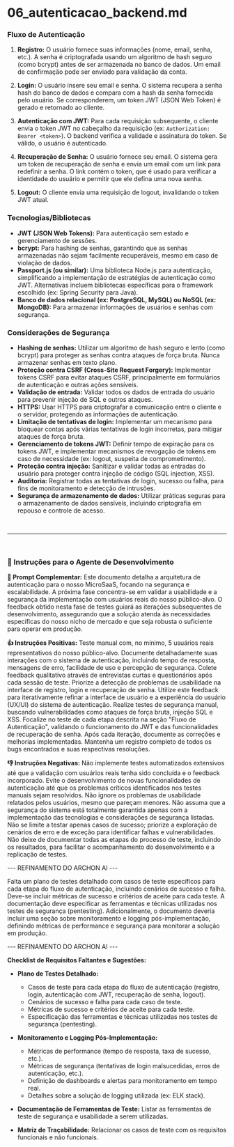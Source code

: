 # 06_autenticacao_backend.md

### Fluxo de Autenticação

1. **Registro:** O usuário fornece suas informações (nome, email, senha, etc.). A senha é criptografada usando um algoritmo de hash seguro (como bcrypt) antes de ser armazenada no banco de dados.  Um email de confirmação pode ser enviado para validação da conta.

2. **Login:** O usuário insere seu email e senha. O sistema recupera a senha hash do banco de dados e compara com a hash da senha fornecida pelo usuário. Se corresponderem, um token JWT (JSON Web Token) é gerado e retornado ao cliente.

3. **Autenticação com JWT:**  Para cada requisição subsequente, o cliente envia o token JWT no cabeçalho da requisição (ex: `Authorization: Bearer <token>`). O backend verifica a validade e assinatura do token. Se válido, o usuário é autenticado.

4. **Recuperação de Senha:** O usuário fornece seu email. O sistema gera um token de recuperação de senha e envia um email com um link para redefinir a senha.  O link contém o token, que é usado para verificar a identidade do usuário e permitir que ele defina uma nova senha.

5. **Logout:** O cliente envia uma requisição de logout, invalidando o token JWT atual.

### Tecnologias/Bibliotecas

* **JWT (JSON Web Tokens):** Para autenticação sem estado e gerenciamento de sessões.
* **bcrypt:** Para hashing de senhas, garantindo que as senhas armazenadas não sejam facilmente recuperáveis, mesmo em caso de violação de dados.
* **Passport.js (ou similar):** Uma biblioteca Node.js para autenticação, simplificando a implementação de estratégias de autenticação como JWT.  Alternativas incluem bibliotecas específicas para o framework escolhido (ex: Spring Security para Java).
* **Banco de dados relacional (ex: PostgreSQL, MySQL) ou NoSQL (ex: MongoDB):** Para armazenar informações de usuários e senhas com segurança.

### Considerações de Segurança

* **Hashing de senhas:** Utilizar um algoritmo de hash seguro e lento (como bcrypt) para proteger as senhas contra ataques de força bruta.  Nunca armazenar senhas em texto plano.
* **Proteção contra CSRF (Cross-Site Request Forgery):** Implementar tokens CSRF para evitar ataques CSRF, principalmente em formulários de autenticação e outras ações sensíveis.
* **Validação de entrada:** Validar todos os dados de entrada do usuário para prevenir injeção de SQL e outros ataques.
* **HTTPS:** Usar HTTPS para criptografar a comunicação entre o cliente e o servidor, protegendo as informações de autenticação.
* **Limitação de tentativas de login:** Implementar um mecanismo para bloquear contas após várias tentativas de login incorretas, para mitigar ataques de força bruta.
* **Gerenciamento de tokens JWT:**  Definir tempo de expiração para os tokens JWT, e implementar mecanismos de revogação de tokens em caso de necessidade (ex: logout, suspeita de comprometimento).
* **Proteção contra injeção:**  Sanitizar e validar todas as entradas do usuário para proteger contra injeção de código (SQL injection, XSS).
* **Auditoria:** Registrar todas as tentativas de login, sucesso ou falha, para fins de monitoramento e detecção de intrusões.
* **Segurança de armazenamento de dados:** Utilizar práticas seguras para o armazenamento de dados sensíveis, incluindo criptografia em repouso e controle de acesso.

<br>
<hr>
<br>

### 🧠 Instruções para o Agente de Desenvolvimento

**📝 Prompt Complementar:**
Este documento detalha a arquitetura de autenticação para o nosso MicroSaaS, focando na segurança e escalabilidade.  A próxima fase concentra-se em validar a usabilidade e a segurança da implementação com usuários reais do nosso público-alvo.  O feedback obtido nesta fase de testes guiará as iterações subsequentes de desenvolvimento, assegurando que a solução atenda às necessidades específicas do nosso nicho de mercado e que seja robusta o suficiente para operar em produção.

**👍 Instruções Positivas:**
Teste manual com, no mínimo, 5 usuários reais representativos do nosso público-alvo.  Documente detalhadamente suas interações com o sistema de autenticação, incluindo tempo de resposta, mensagens de erro, facilidade de uso e percepção de segurança.  Colete feedback qualitativo através de entrevistas curtas e questionários após cada sessão de teste.  Priorize a detecção de problemas de usabilidade na interface de registro, login e recuperação de senha.  Utilize este feedback para iterativamente refinar a interface de usuário e a experiência do usuário (UX/UI) do sistema de autenticação.  Realize testes de segurança manual, buscando vulnerabilidades como ataques de força bruta, injeção SQL e XSS.  Focalize no teste de cada etapa descrita na seção "Fluxo de Autenticação", validando o funcionamento do JWT e das funcionalidades de recuperação de senha.  Após cada iteração, documente as correções e melhorias implementadas.  Mantenha um registro completo de todos os bugs encontrados e suas respectivas resoluções.

**👎 Instruções Negativas:**
Não implemente testes automatizados extensivos até que a validação com usuários reais tenha sido concluída e o feedback incorporado.  Evite o desenvolvimento de novas funcionalidades de autenticação até que os problemas críticos identificados nos testes manuais sejam resolvidos.  Não ignore os problemas de usabilidade relatados pelos usuários, mesmo que pareçam menores.  Não assuma que a segurança do sistema está totalmente garantida apenas com a implementação das tecnologias e considerações de segurança listadas.  Não se limite a testar apenas casos de sucesso; priorize a exploração de cenários de erro e de exceção para identificar falhas e vulnerabilidades.  Não deixe de documentar todas as etapas do processo de teste, incluindo os resultados, para facilitar o acompanhamento do desenvolvimento e a replicação de testes.


--- REFINAMENTO DO ARCHON AI ---

Falta um plano de testes detalhado com casos de teste específicos para cada etapa do fluxo de autenticação, incluindo cenários de sucesso e falha.  Deve-se incluir métricas de sucesso e critérios de aceite para cada teste.  A documentação deve especificar as ferramentas e técnicas utilizadas nos testes de segurança (pentesting).  Adicionalmente,  o documento deveria incluir uma seção sobre monitoramento e logging pós-implementação, definindo métricas de performance e segurança para monitorar a solução em produção.


--- REFINAMENTO DO ARCHON AI ---

**Checklist de Requisitos Faltantes e Sugestões:**

* **Plano de Testes Detalhado:**
    * Casos de teste para cada etapa do fluxo de autenticação (registro, login, autenticação com JWT, recuperação de senha, logout).
    * Cenários de sucesso e falha para cada caso de teste.
    * Métricas de sucesso e critérios de aceite para cada teste.
    * Especificação das ferramentas e técnicas utilizadas nos testes de segurança (pentesting).

* **Monitoramento e Logging Pós-Implementação:**
    * Métricas de performance (tempo de resposta, taxa de sucesso, etc.).
    * Métricas de segurança (tentativas de login malsucedidas, erros de autenticação, etc.).
    * Definição de dashboards e alertas para monitoramento em tempo real.
    * Detalhes sobre a solução de logging utilizada (ex: ELK stack).

* **Documentação de Ferramentas de Teste:** Listar as ferramentas de teste de segurança e usabilidade a serem utilizadas.

* **Matriz de Traçabilidade:**  Relacionar os casos de teste com os requisitos funcionais e não funcionais.
